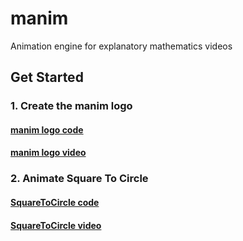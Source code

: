 # manim
Animation engine for explanatory mathematics videos
## Get Started

### 1. Create the manim logo
#### [manim logo code](./ShortExamples/logo.py)
#### [manim logo video](./ShortExamples/ManimLogo.mp4)

### 2. Animate Square To Circle 
#### [SquareToCircle code](./ShortExamples/scene.py)
#### [SquareToCircle video](./ShortExamples/SquareToCircle.mp4)
